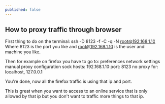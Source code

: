 ```yaml
---
published: false
---
```

## How to proxy traffic through browser

First thing to do on the terminal:
ssh -D 8123 -f -C -q -N root@192.168.1.10
Where 8123 is the port you like and root@192.168.1.10 is the user and machine you like.

Then for example on firefox you have to go to:
preferences
network settings
manual proxy configuration
sock hosts: 192.168.1.10 port: 8123
no proxy for: localhost, 127.0.0.1

You're done, now all the firefox traffic is using that ip and port.


This is great when you want to access to an online service that is only allowed by that ip but you don't want to traffic more things to that ip.